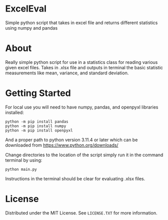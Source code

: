 # ExcelEval
Simple python script that takes in excel file and returns different statistics using numpy and pandas 

# About
Really simple python script for use in a statistics class for reading various given excel files. Takes in .xlsx file and outputs in terminal
the basic statistic measurements like mean, variance, and standard deviation. 

# Getting Started 
For local use you will need to have numpy, pandas, and openpyxl libraries installed:
```
python -m pip install pandas
python -m pip install numpy
python -m pip install openpyxl
```
And a proper path to python version 3.11.4 or later which can be downloaded from https://www.python.org/downloads/

Change directories to the location of the script simply run it in the command terminal by using:
```
python main.py
```
Instructions in the terminal should be clear for evaluating .xlsx files.

# License
Distributed under the MIT License. See ```LICENSE.TXT``` for more information.
